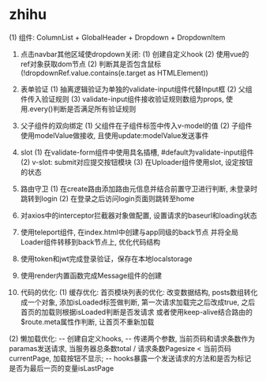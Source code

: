 # zhihu
(1) 组件: ColumnList + GlobalHeader + Dropdown + DropdownItem

1. 点击navbar其他区域使dropdown关闭:
(1) 创建自定义hook 
(2) 使用vue的ref对象获取dom节点
(2) 判断其是否包含鼠标(!dropdownRef.value.contains(e.target as HTMLElement))

2. 表单验证
(1) 抽离逻辑验证为单独的validate-input组件代替Input框
(2) 父组件传入验证规则
(3) validate-input组件接收验证规则数组为props, 使用.every()判断是否满足所有验证规则

3. 父子组件的双向绑定
(1) 父组件在子组件标签中传入v-model的值
(2) 子组件使用modelValue做接收, 且使用update:modelValue发送事件

4. slot
 (1) 在validate-form组件中使用具名插槽, #default为validate-input组件
 (2) v-slot: submit对应提交按钮模块
 (3) 在Uploader组件使用slot, 设定按钮的状态

5. 路由守卫
 (1) 在create路由添加路由元信息并结合前置守卫进行判断, 未登录时跳转到login
 (2) 在登录之后访问login页面则跳转至home

 6. 对axios中的interceptor拦截器对象做配置, 设置请求的baseurl和loading状态
 7. 使用teleport组件, 在index.html中创建与app同级的back节点 并将全局Loader组件转移到back节点上, 优化代码结构
 8. 使用token和jwt完成登录验证，保存在本地localstorage

 9. 使用render内置函数完成Message组件的创建

 10. 代码的优化:
 (1) 缓存优化: 首页模块列表的优化: 改变数据结构, posts数组转化成一个对象, 添加isLoaded标签做判断, 第一次请求加载完之后改成true, 之后首页的加载则根据isLoaded判断是否发请求  或者使用keep-alive结合路由的$route.meta属性作判断, 让首页不重新加载

 (2) 懒加载优化:
    -- 创建自定义hooks, 
  -- 传递两个参数, 当前页码和请求条数作为paramas发送请求,  当服务器总条数total / 请求条数Pagesize < 当前页码currentPage,  加载按钮不显示;
  -- hooks暴露一个发送请求的方法和是否为标记是否为最后一页的变量isLastPage
  
